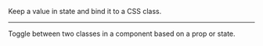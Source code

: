 Keep a value in state and bind it to a CSS class.

---

Toggle between two classes in a component based on a prop or state.
